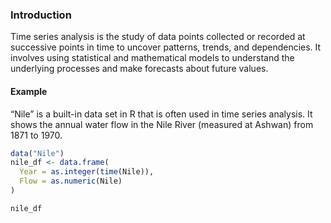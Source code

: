 ### Introduction

Time series analysis is the study of data points collected or recorded at successive points in time to uncover patterns, trends, and dependencies. 
It involves using statistical and mathematical models to understand the underlying processes and make forecasts about future values.

#### Example 
“Nile” is a built-in data set in R that is often used in time series analysis. It shows the annual water flow in the Nile River (measured at Ashwan) from 1871 to 1970.
````r
data("Nile")  
nile_df <- data.frame(
  Year = as.integer(time(Nile)),
  Flow = as.numeric(Nile)
)

nile_df
````
